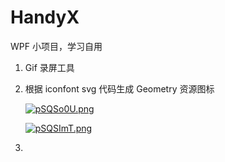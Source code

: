 # HandyX
WPF 小项目，学习自用

1. Gif 录屏工具

2. 根据 iconfont svg 代码生成 Geometry 资源图标

   [![pSQSo0U.png](https://s1.ax1x.com/2023/01/14/pSQSo0U.png)](https://imgse.com/i/pSQSo0U)

   [![pSQSImT.png](https://s1.ax1x.com/2023/01/14/pSQSImT.png)](https://imgse.com/i/pSQSImT)

3. 

